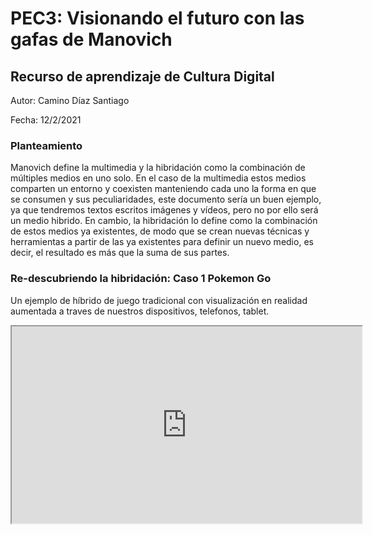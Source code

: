 # PEC3: Visionando el futuro con las gafas de Manovich
## Recurso de aprendizaje de Cultura Digital 
Autor: Camino Díaz Santiago

Fecha: 12/2/2021

### Planteamiento
Manovich define la multimedia y la hibridación como la combinación de múltiples medios en uno solo. En el caso de la multimedia estos medios comparten un entorno y coexisten manteniendo cada uno la forma en que se consumen y sus peculiaridades, este documento sería un buen ejemplo, ya que tendremos textos escritos imágenes y vídeos, pero no por ello será un medio hibrido. En cambio, la hibridación lo define como la combinación de estos medios ya existentes, de modo que se crean nuevas técnicas y herramientas a partir de las ya existentes para definir un nuevo medio, es decir, el resultado es más que la suma de sus partes.



### Re-descubriendo la hibridación: Caso 1 Pokemon Go
Un ejemplo de híbrido de  juego tradicional con visualización en  realidad aumentada a traves de nuestros dispositivos, telefonos, tablet. 

<iframe width = "560" height = "315" src= " https://www.youtube.com/watch?v=4FCKVpt5HjM" title = "Realidad aumentada Pokemon Go" </iframe>


### Re-descubriendo la hibridación: Caso 2 "Alexa"

## Referencias y Bibliografía
- Manovich, Lev. (2013). El Software toma el mando. Barcelona: Editorial UOC.
___________________________________________________________________

- Licencia: Material Creative Commons desarrollado bajo licencia CC BY-SA 4.0. Imágenes CC BY Tubik studio
